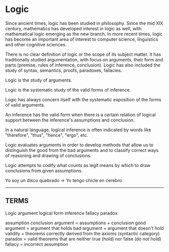 # Logic

Since ancient times, logic has been studied in philosophy. Since the mid XIX century, mathematics has developed interest in logic as well, with mathematical logic emerging as the new branch. In more recent times, logic has become an important area of interest to computer science, linguistics and other cognitive sciences.

There is no clear definition of logic or the scope of its subject matter. It has traditionally studied argumentation, with focus on arguments, their form and parts (premise, rules of inference, conclusion). Logic has also included the study of syntax, semantics, proofs, paradoxes, fallacies.

Logic is the study of arguments.

Logic is the systematic study of the valid forms of inference.

Logic has always concern itself with the systematic exposition of the forms of valid arguments.

An inference has the valid form when there is a certain relation of logical support between the inference's assumptions and conclusion.

In a natural language, logical inference is often indicated by words like "therefore", "thus", "hence", "ergo", etc.

Logic evaluates arguments in order to develop methods that allow us to distinguish the good from the bad arguments and to classify correct ways of reasoning and drawing of conclusions.

Logic attempts to codify what counts as legit means by which to draw conclusions from given assumptions.


Yo soy un disco quebrado → Yo tengo chicle en cerebro


---

## TERMS
Logic
argument
logical form
inference
fallacy
paradox

assumption
conclusion
argument = assumptions + conclusion
good argument = argument that holds
bad argument = argument that doesn't hold
validity = theorems correctly derived from the axioms (syntactic category)
paradox = valid theorems that are neither true (hold) nor false (do not hold)
fallacy = incorrect assumption
